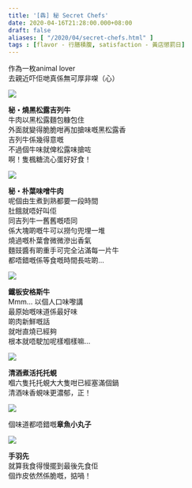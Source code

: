 ```yaml
---
title: '[犇] 秘 Secret Chefs'
date: 2020-04-16T21:28:00.000+08:00
draft: false
aliases: [ "/2020/04/secret-chefs.html" ]
tags : [flavor - 行膳積腹, satisfaction - 黃店懲罰日]
---
```


作為一枚animal lover  
去親近吓佢哋真係無可厚非㗎（心）  

![](/images/secretchefs.jpg)

**秘・燒黑松露吉列牛**  
牛肉以黑松露麵包糠包住  
外面就變得脆脆咁再加搶味嘅黑松露香  
吉列牛係幾得意嘅  
不過個牛味就俾松露味搶咗  
啊！隻楓糖流心蛋好好食！   

![](/images/secretchefs1.jpg)

**秘・朴葉味噌牛肉**  
呢個由生煮到熟都要一段時間  
肚餓就唔好叫佢  
同吉列牛一舊舊嘅唔同  
係大塊啲嘅牛可以撈勻兜埋一堆  
燒過嘅朴葉會微微滲出香氣  
麵豉醬有啲重手可完全沾滿每一片牛  
都唔錯嘅係等食嘅時間長咗啲...  

![](/images/secretchefs2.jpg)

**鐵板安格斯牛**  
Mmm... 以個人口味嚟講  
最原始嘅味道係最好味  
啲肉新鮮嘅話  
就咁直燒已經夠  
根本就唔駛加呢樣嗰樣嘛...  

![](/images/secretchefs3.jpg)

**清酒煮活托托蜆**  
嗰六隻托托蜆大大隻咁已經塞滿個鍋  
清酒味香蜆味更濃郁，正！  

![](/images/secretchefs4.jpg)

個味道都唔錯嘅**章魚小丸子**  

![](/images/secretchefs5.jpg)

**手羽先**  
就算我食得慢擺到最後先食佢  
個炸皮依然係脆嘅，掂喎！
